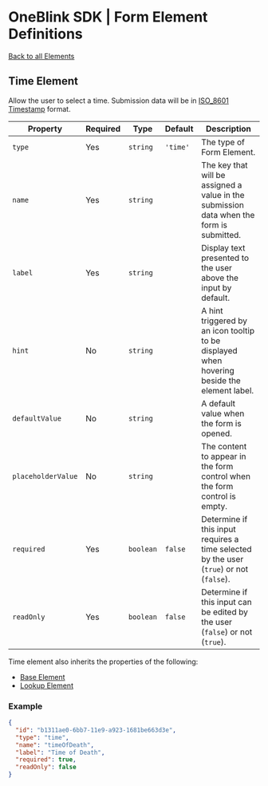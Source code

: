 # OneBlink SDK | Form Element Definitions

[Back to all Elements](./README.md)

## Time Element

Allow the user to select a time. Submission data will be in [ISO_8601 Timestamp](https://en.wikipedia.org/wiki/ISO_8601) format.

| Property           | Required | Type      | Default  | Description                                                                                 |
| ------------------ | -------- | --------- | -------- | ------------------------------------------------------------------------------------------- |
| `type`             | Yes      | `string`  | `'time'` | The type of Form Element.                                                                   |
| `name`             | Yes      | `string`  |          | The key that will be assigned a value in the submission data when the form is submitted.    |
| `label`            | Yes      | `string`  |          | Display text presented to the user above the input by default.                              |
| `hint`             | No       | `string`  |          | A hint triggered by an icon tooltip to be displayed when hovering beside the element label. |
| `defaultValue`     | No       | `string`  |          | A default value when the form is opened.                                                    |
| `placeholderValue` | No       | `string`  |          | The content to appear in the form control when the form control is empty.                   |
| `required`         | Yes      | `boolean` | `false`  | Determine if this input requires a time selected by the user (`true`) or not (`false`).     |
| `readOnly`         | Yes      | `boolean` | `false`  | Determine if this input can be edited by the user (`false`) or not (`true`).                |

Time element also inherits the properties of the following:

- [Base Element](./base-element.md)
- [Lookup Element](./lookup-element.md)

### Example

```JSON
{
  "id": "b1311ae0-6bb7-11e9-a923-1681be663d3e",
  "type": "time",
  "name": "timeOfDeath",
  "label": "Time of Death",
  "required": true,
  "readOnly": false
}
```
